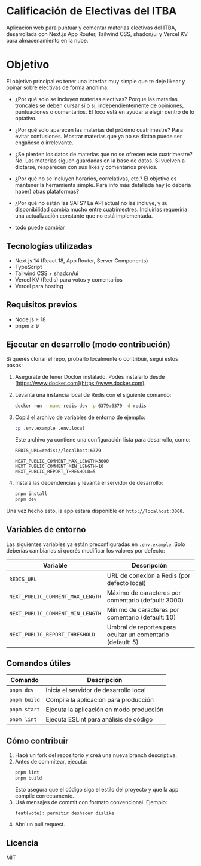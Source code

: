 # Calificación de Electivas del ITBA

Aplicación web para puntuar y comentar materias electivas del ITBA, desarrollada
con Next.js App Router, Tailwind CSS, shadcn/ui y Vercel KV para almacenamiento
en la nube.

# Objetivo

El objetivo principal es tener una interfaz muy simple que te deje likear y
opinar sobre electivas de forma anonima.

- ¿Por qué solo se incluyen materias electivas?
Porque las materias troncales se deben cursar sí o sí, independientemente de opiniones, puntuaciones o comentarios. El foco está en ayudar a elegir dentro de lo optativo.

- ¿Por qué solo aparecen las materias del próximo cuatrimestre?
Para evitar confusiones. Mostrar materias que ya no se dictan puede ser engañoso o irrelevante.

- ¿Se pierden los datos de materias que no se ofrecen este cuatrimestre?
No. Las materias siguen guardadas en la base de datos. Si vuelven a dictarse, reaparecen con sus likes y comentarios previos.

- ¿Por qué no se incluyen horarios, correlativas, etc.?
El objetivo es mantener la herramienta simple. Para info más detallada hay (o debería haber) otras plataformas? 

- ¿Por qué no están las SATS?
La API actual no las incluye, y su disponibilidad cambia mucho entre cuatrimestres. Incluirlas requeriría una actualización constante que no está implementada.

- todo puede cambiar

## Tecnologías utilizadas

- Next.js 14 (React 18, App Router, Server Components)
- TypeScript
- Tailwind CSS + shadcn/ui
- Vercel KV (Redis) para votos y comentarios
- Vercel para hosting

## Requisitos previos

- Node.js ≥ 18
- pnpm ≥ 9

## Ejecutar en desarrollo (modo contribución)

Si querés clonar el repo, probarlo localmente o contribuir, seguí estos pasos:

1. Asegurate de tener Docker instalado. Podés instalarlo desde
   [https://www.docker.com](https://www.docker.com).
2. Levantá una instancia local de Redis con el siguiente comando:

   ```bash
   docker run --name redis-dev -p 6379:6379 -d redis
   ```

3. Copiá el archivo de variables de entorno de ejemplo:

   ```bash
   cp .env.example .env.local
   ```

   Este archivo ya contiene una configuración lista para desarrollo, como:

   ```env
   REDIS_URL=redis://localhost:6379

   NEXT_PUBLIC_COMMENT_MAX_LENGTH=3000
   NEXT_PUBLIC_COMMENT_MIN_LENGTH=10
   NEXT_PUBLIC_REPORT_THRESHOLD=5
   ```

4. Instalá las dependencias y levantá el servidor de desarrollo:

   ```bash
   pnpm install
   pnpm dev
   ```

Una vez hecho esto, la app estará disponible en `http://localhost:3000`.

## Variables de entorno

Las siguientes variables ya están preconfiguradas en `.env.example`. Solo
deberías cambiarlas si querés modificar los valores por defecto:

| Variable                         | Descripción                                                |
| -------------------------------- | ---------------------------------------------------------- |
| `REDIS_URL`                      | URL de conexión a Redis (por defecto local)                |
| `NEXT_PUBLIC_COMMENT_MAX_LENGTH` | Máximo de caracteres por comentario (default: 3000)        |
| `NEXT_PUBLIC_COMMENT_MIN_LENGTH` | Mínimo de caracteres por comentario (default: 10)          |
| `NEXT_PUBLIC_REPORT_THRESHOLD`   | Umbral de reportes para ocultar un comentario (default: 5) |

## Comandos útiles

| Comando      | Descripción                              |
| ------------ | ---------------------------------------- |
| `pnpm dev`   | Inicia el servidor de desarrollo local   |
| `pnpm build` | Compila la aplicación para producción    |
| `pnpm start` | Ejecuta la aplicación en modo producción |
| `pnpm lint`  | Ejecuta ESLint para análisis de código   |

## Cómo contribuir

1. Hacé un fork del repositorio y creá una nueva branch descriptiva.
2. Antes de commitear, ejecutá:
   ```bash
   pnpm lint
   pnpm build
   ```
   Esto asegura que el código siga el estilo del proyecto y que la app compile
   correctamente.
3. Usá mensajes de commit con formato convencional. Ejemplo:
   ```
   feat(vote): permitir deshacer dislike
   ```
4. Abrí un pull request.

## Licencia

MIT
